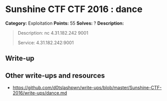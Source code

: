 # Sunshine CTF CTF 2016 : dance

**Category:** Exploitation
**Points:** 55
**Solves:** ?
**Description:**

> Description: nc 4.31.182.242 9001
>
>
> Service: 4.31.182.242:9001


## Write-up

<TODO>

## Other write-ups and resources

* <https://github.com/d0tslashpwn/write-ups/blob/master/Sunshine-CTF-2016/write-ups/dance.md>

